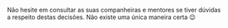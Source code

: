 Não hesite em consultar as suas companheiras e mentores
se tiver dúvidas a respeito
destas decisões. Não existe uma única maneira certa :wink:
